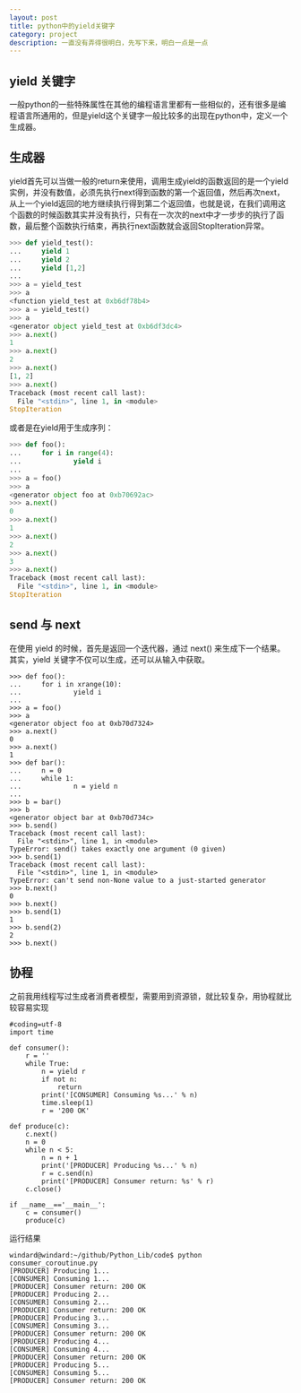 ```yaml
---
layout: post
title: python中的yield关键字
category: project
description: 一直没有弄得很明白，先写下来，明白一点是一点
---
```


## yield 关键字

一般python的一些特殊属性在其他的编程语言里都有一些相似的，还有很多是编程语言所通用的，但是yield这个关键字一般比较多的出现在python中，定义一个生成器。

## 生成器

yield首先可以当做一般的return来使用，调用生成yield的函数返回的是一个yield实例，并没有数值，必须先执行next得到函数的第一个返回值，然后再次next，从上一个yield返回的地方继续执行得到第二个返回值，也就是说，在我们调用这个函数的时候函数其实并没有执行，只有在一次次的next中才一步步的执行了函数，最后整个函数执行结束，再执行next函数就会返回StopIteration异常。

``` python
>>> def yield_test():
...     yield 1
...     yield 2
...     yield [1,2]
...
>>> a = yield_test
>>> a
<function yield_test at 0xb6df78b4>
>>> a = yield_test()
>>> a
<generator object yield_test at 0xb6df3dc4>
>>> a.next()
1
>>> a.next()
2
>>> a.next()
[1, 2]
>>> a.next()
Traceback (most recent call last):
  File "<stdin>", line 1, in <module>
StopIteration

```

或者是在yield用于生成序列：

```python
>>> def foo():
...     for i in range(4):
...             yield i
...
>>> a = foo()
>>> a
<generator object foo at 0xb70692ac>
>>> a.next()
0
>>> a.next()
1
>>> a.next()
2
>>> a.next()
3
>>> a.next()
Traceback (most recent call last):
  File "<stdin>", line 1, in <module>
StopIteration

```

## send 与 next

在使用 yield 的时候，首先是返回一个迭代器，通过 next() 来生成下一个结果。其实，yield 关键字不仅可以生成，还可以从输入中获取。

```
>>> def foo():
...     for i in xrange(10):
...             yield i
...
>>> a = foo()
>>> a
<generator object foo at 0xb70d7324>
>>> a.next()
0
>>> a.next()
1
>>> def bar():
...     n = 0
...     while 1:
...             n = yield n
...
>>> b = bar()
>>> b
<generator object bar at 0xb70d734c>
>>> b.send()
Traceback (most recent call last):
  File "<stdin>", line 1, in <module>
TypeError: send() takes exactly one argument (0 given)
>>> b.send(1)
Traceback (most recent call last):
  File "<stdin>", line 1, in <module>
TypeError: can't send non-None value to a just-started generator
>>> b.next()
0
>>> b.next()
>>> b.send(1)
1
>>> b.send(2)
2
>>> b.next()

```

## 协程

之前我用线程写过生成者消费者模型，需要用到资源锁，就比较复杂，用协程就比较容易实现

```
#coding=utf-8
import time

def consumer():
    r = ''
    while True:
        n = yield r
        if not n:
            return
        print('[CONSUMER] Consuming %s...' % n)
        time.sleep(1)
        r = '200 OK'

def produce(c):
    c.next()
    n = 0
    while n < 5:
        n = n + 1
        print('[PRODUCER] Producing %s...' % n)
        r = c.send(n)
        print('[PRODUCER] Consumer return: %s' % r)
    c.close()

if __name__=='__main__':
    c = consumer()
    produce(c)

```

运行结果

```
windard@windard:~/github/Python_Lib/code$ python consumer_coroutinue.py
[PRODUCER] Producing 1...
[CONSUMER] Consuming 1...
[PRODUCER] Consumer return: 200 OK
[PRODUCER] Producing 2...
[CONSUMER] Consuming 2...
[PRODUCER] Consumer return: 200 OK
[PRODUCER] Producing 3...
[CONSUMER] Consuming 3...
[PRODUCER] Consumer return: 200 OK
[PRODUCER] Producing 4...
[CONSUMER] Consuming 4...
[PRODUCER] Consumer return: 200 OK
[PRODUCER] Producing 5...
[CONSUMER] Consuming 5...
[PRODUCER] Consumer return: 200 OK

```
